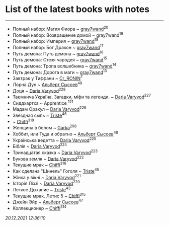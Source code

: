 # List of the latest books with notes
---

* Полный набор: Магия Фиора ~ [gray7wand](users/110/110080946273609412257-google)<sup>20</sup>
* Полный набор: Возвращение домой ~ [gray7wand](users/110/110080946273609412257-google)<sup>19</sup>
* Полный набор: Империя ~ [gray7wand](users/110/110080946273609412257-google)<sup>18</sup>
* Полный набор: Бог Дракон ~ [gray7wand](users/110/110080946273609412257-google)<sup>17</sup>
* Путь демона: Путь демона ~ [gray7wand](users/110/110080946273609412257-google)<sup>16</sup>
* Путь демона: Стезя чародея ~ [gray7wand](users/110/110080946273609412257-google)<sup>15</sup>
* Путь демона: Тропа волшебника ~ [gray7wand](users/110/110080946273609412257-google)<sup>14</sup>
* Путь демона: Дорога в маги ~ [gray7wand](users/110/110080946273609412257-google)<sup>13</sup>
* Завтрак у Тиффани ~ [Cr_RONIN](users/112/112090473416384685204-google)<sup>7</sup>
* Лорна Дун ~ [Альберт Сысоев](users/474/47446642-vkontakte)<sup>49</sup>
* Доця ~ [Daria Varyvod](users/829/829893410524253-facebook)<sup>228</sup>
* Таємнича Україна. Загадки, міфи та легенди. ~ [Daria Varyvod](users/829/829893410524253-facebook)<sup>227</sup>
* Сиддхартха ~ [Apprentice ](users/528/52821952-vkontakte)<sup>121</sup>
* Мадам Оракул ~ [Daria Varyvod](users/829/829893410524253-facebook)<sup>226</sup>
* Звёздная сыпь ~ [Triste](users/517/5175580462988229760-mailru)<sup>46</sup>
*  ~ [Chiffi](users/105/105831994080785626680-google)<sup>318</sup>
* Женщина в белом ~ [Garka](users/115/115753719718250012620-google)<sup>298</sup>
* Хоббит, или Туда и обратно ~ [Альберт Сысоев](users/474/47446642-vkontakte)<sup>48</sup>
* Українська ведетта ~ [Daria Varyvod](users/829/829893410524253-facebook)<sup>225</sup>
* Біблія ~ [Daria Varyvod](users/829/829893410524253-facebook)<sup>224</sup>
* Тринадцатая сказка ~ [Daria Varyvod](users/829/829893410524253-facebook)<sup>223</sup>
* Букова земля ~ [Daria Varyvod](users/829/829893410524253-facebook)<sup>222</sup>
* Текущие мрак ~ [Chiffi](users/105/105831994080785626680-google)<sup>316</sup>
* Как сделана "Шинель" Гоголя ~ [Triste](users/517/5175580462988229760-mailru)<sup>45</sup>
* Жінка у вікні ~ [Daria Varyvod](users/829/829893410524253-facebook)<sup>221</sup>
* Історія Ліззі ~ [Daria Varyvod](users/829/829893410524253-facebook)<sup>220</sup>
* Легкое Дыхание ~ [Triste](users/517/5175580462988229760-mailru)<sup>43</sup>
* Текущие мрак. Летис 5 ~ [Chiffi](users/105/105831994080785626680-google)<sup>315</sup>
* Джейн Эйр ~ [Альберт Сысоев](users/474/47446642-vkontakte)<sup>47</sup>
* Коллекционер ~ [Chiffi](users/105/105831994080785626680-google)<sup>314</sup>


_20.12.2021 12:36:10_
